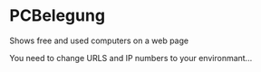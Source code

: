 # PCBelegung
Shows free and used computers on a web page 

You need to change URLS and IP numbers to your environmant...
